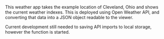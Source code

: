 This weather app takes the example location of Cleveland, Ohio and shows the current weather indexes. This is deployed using Open Weather API, and converting that data into a JSON object readable to the viewer. 

Current development still needed to saving API imports to local storage, however the function is started. 
